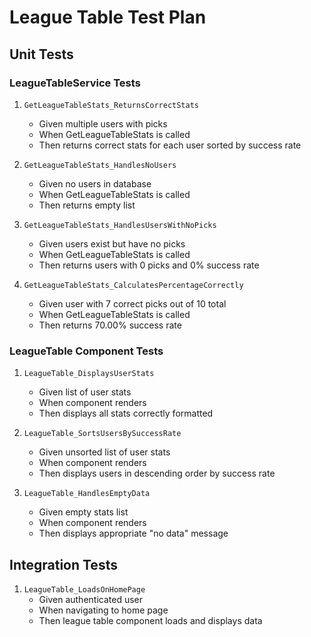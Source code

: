 # League Table Test Plan

## Unit Tests

### LeagueTableService Tests
1. `GetLeagueTableStats_ReturnsCorrectStats`
   - Given multiple users with picks
   - When GetLeagueTableStats is called
   - Then returns correct stats for each user sorted by success rate

2. `GetLeagueTableStats_HandlesNoUsers`
   - Given no users in database
   - When GetLeagueTableStats is called
   - Then returns empty list

3. `GetLeagueTableStats_HandlesUsersWithNoPicks`
   - Given users exist but have no picks
   - When GetLeagueTableStats is called
   - Then returns users with 0 picks and 0% success rate

4. `GetLeagueTableStats_CalculatesPercentageCorrectly`
   - Given user with 7 correct picks out of 10 total
   - When GetLeagueTableStats is called
   - Then returns 70.00% success rate

### LeagueTable Component Tests
1. `LeagueTable_DisplaysUserStats`
   - Given list of user stats
   - When component renders
   - Then displays all stats correctly formatted

2. `LeagueTable_SortsUsersBySuccessRate`
   - Given unsorted list of user stats
   - When component renders
   - Then displays users in descending order by success rate

3. `LeagueTable_HandlesEmptyData`
   - Given empty stats list
   - When component renders
   - Then displays appropriate "no data" message

## Integration Tests

1. `LeagueTable_LoadsOnHomePage`
   - Given authenticated user
   - When navigating to home page
   - Then league table component loads and displays data
